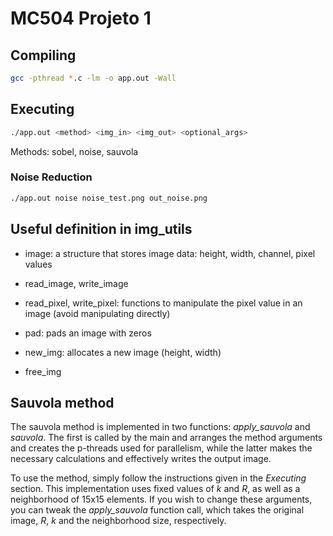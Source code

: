# MC504 Projeto 1

## Compiling

~~~bash
gcc -pthread *.c -lm -o app.out -Wall
~~~

## Executing

~~~bash
./app.out <method> <img_in> <img_out> <optional_args>
~~~

Methods: sobel, noise, sauvola

### Noise Reduction

~~~bash
./app.out noise noise_test.png out_noise.png
~~~

## Useful definition in img_utils

- image: a structure that stores image data: height, width, channel, pixel values

- read_image, write_image

- read_pixel, write_pixel: functions to manipulate the pixel value in an image (avoid manipulating directly)

- pad: pads an image with zeros 

- new_img: allocates a new image (height, width)

- free_img

## Sauvola method

The sauvola method is implemented in two functions: *apply_sauvola* and *sauvola*. The first is called by the main and arranges the method arguments and creates the p-threads used for parallelism, while the latter makes the necessary calculations and effectively writes the output image.

To use the method, simply follow the instructions given in the *Executing* section. This implementation uses fixed values of *k* and *R*, as well as a neighborhood of 15x15 elements. If you wish to change these arguments, you can tweak the *apply_sauvola* function call, which takes the original image, *R*, *k* and the neighborhood size, respectively.
